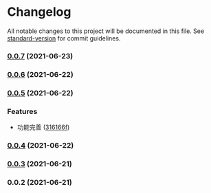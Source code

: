 # Changelog

All notable changes to this project will be documented in this file. See [standard-version](https://github.com/conventional-changelog/standard-version) for commit guidelines.

### [0.0.7](https://github.com/BWrong/vue-vditor/compare/v0.0.6...v0.0.7) (2021-06-23)

### [0.0.6](https://github.com/BWrong/vue-vditor/compare/v0.0.5...v0.0.6) (2021-06-22)

### [0.0.5](https://github.com/BWrong/vue-vditor/compare/v0.0.4...v0.0.5) (2021-06-22)


### Features

* 功能完善 ([316166f](https://github.com/BWrong/vue-vditor/commit/316166fa99e01ccb3236c780a8c6654a1fe1a78f))

### [0.0.4](https://github.com/BWrong/vue-vditor/compare/v0.0.3...v0.0.4) (2021-06-22)

### [0.0.3](https://github.com/BWrong/vue-vditor/compare/v0.0.2...v0.0.3) (2021-06-21)

### 0.0.2 (2021-06-21)

